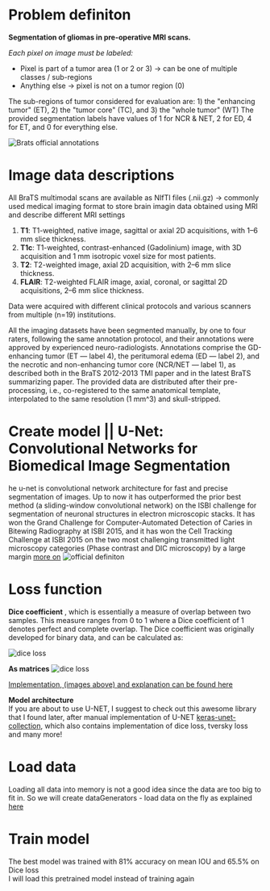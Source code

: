 # Problem definiton
**Segmentation of gliomas in pre-operative MRI scans.**

*Each pixel on image must be labeled:*
* Pixel is part of a tumor area (1 or 2 or 3) -> can be one of multiple classes / sub-regions
* Anything else -> pixel is not on a tumor region (0)

The sub-regions of tumor considered for evaluation are: 1) the "enhancing tumor" (ET), 2) the "tumor core" (TC), and 3) the "whole tumor" (WT)
The provided segmentation labels have values of 1 for NCR & NET, 2 for ED, 4 for ET, and 0 for everything else.

![Brats official annotations](https://www.med.upenn.edu/cbica/assets/user-content/images/BraTS/brats-tumor-subregions.jpg)

# Image data descriptions

All BraTS multimodal scans are available as  NIfTI files (.nii.gz) -> commonly used medical imaging format to store brain imagin data obtained using MRI and describe different MRI settings 
1. **T1**: T1-weighted, native image, sagittal or axial 2D acquisitions, with 1–6 mm slice thickness.
2. **T1c**: T1-weighted, contrast-enhanced (Gadolinium) image, with 3D acquisition and 1 mm isotropic voxel size for most patients.
3. **T2**: T2-weighted image, axial 2D acquisition, with 2–6 mm slice thickness.
4. **FLAIR**: T2-weighted FLAIR image, axial, coronal, or sagittal 2D acquisitions, 2–6 mm slice thickness.

Data were acquired with different clinical protocols and various scanners from multiple (n=19) institutions.

All the imaging datasets have been segmented manually, by one to four raters, following the same annotation protocol, and their annotations were approved by experienced neuro-radiologists. Annotations comprise the GD-enhancing tumor (ET — label 4), the peritumoral edema (ED — label 2), and the necrotic and non-enhancing tumor core (NCR/NET — label 1), as described both in the BraTS 2012-2013 TMI paper and in the latest BraTS summarizing paper. The provided data are distributed after their pre-processing, i.e., co-registered to the same anatomical template, interpolated to the same resolution (1 mm^3) and skull-stripped.

# Create model || U-Net: Convolutional Networks for Biomedical Image Segmentation
he u-net is convolutional network architecture for fast and precise segmentation of images. Up to now it has outperformed the prior best method (a sliding-window convolutional network) on the ISBI challenge for segmentation of neuronal structures in electron microscopic stacks. It has won the Grand Challenge for Computer-Automated Detection of Caries in Bitewing Radiography at ISBI 2015, and it has won the Cell Tracking Challenge at ISBI 2015 on the two most challenging transmitted light microscopy categories (Phase contrast and DIC microscopy) by a large margin
[more on](https://lmb.informatik.uni-freiburg.de/people/ronneber/u-net/)
![official definiton](https://lmb.informatik.uni-freiburg.de/people/ronneber/u-net/u-net-architecture.png)

# Loss function
**Dice coefficient**
, which is essentially a measure of overlap between two samples. This measure ranges from 0 to 1 where a Dice coefficient of 1 denotes perfect and complete overlap. The Dice coefficient was originally developed for binary data, and can be calculated as:

![dice loss](https://wikimedia.org/api/rest_v1/media/math/render/svg/a80a97215e1afc0b222e604af1b2099dc9363d3b)

**As matrices**
![dice loss](https://www.jeremyjordan.me/content/images/2018/05/intersection-1.png)

[Implementation, (images above) and explanation can be found here](https://www.jeremyjordan.me/semantic-segmentation/)

**Model architecture** <br>
If you are about to use U-NET, I suggest to check out this awesome library that I found later, after manual implementation of U-NET [keras-unet-collection](https://pypi.org/project/keras-unet-collection/), which also contains implementation of dice loss, tversky loss and many more!

# Load data
Loading all data into memory is not a good idea since the data are too big to fit in.
So we will create dataGenerators - load data on the fly as explained [here](https://stanford.edu/~shervine/blog/keras-how-to-generate-data-on-the-fly)

# Train model
The best model was trained with 81% accuracy on mean IOU and 65.5% on Dice loss <br>
I will load this pretrained model instead of training again